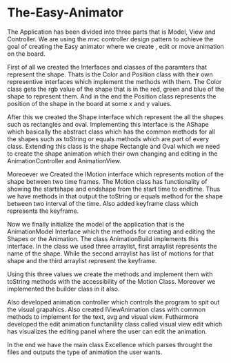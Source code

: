 # The-Easy-Animator

The Application has been divided into three parts that is Model, View and Controller. We are using the mvc controller design pattern to achieve the goal of creating the 
Easy animator where we create , edit or move animation on the board. 

First of all we created the Interfaces and classes of the paramters that represent the shape. Thats is the Color and Position class with their own representive 
interfaces which implement the methods with them. The Color class gets the rgb value of the shape that is in the red, green and blue of the shape to represent them.
 And in the end the Position class represents the position of the shape in the board at some x and y values.

After this we created the Shape interface which represent the all the shapes such as rectangles and oval. Implementing this interface is the AShape which basically the abstract class
which has the common methods for all the shapes such as toString or equals methods which are part of every class. Extending this class is the shape Rectangle and Oval which we need 
to create the shape animation which their own changing and editing in the AnimationController and AnimationView.

Moreoever we Created the IMotion interface which represents motion of the shape between two time frames. The Motion class has functionality of showing the startshape and endshape from 
the start time to endtime. Thus we have methods in that output the toString or equals method for the shape between two interval of the time.
Also added keyframe class which represents the keyframe.

Now we finally initialize the model of the application that is the AnimationModel Interface which the methods for creating and editing the Shapes or the Animation. The class AnimationBuild 
implements this interface. In the class we used three arraylist, first arraylist represents the name of the shape. While the second arraylist has list of motions for that shape and the 
third arraylist represent the keyframe. 

Using this three values we create the methods and implement them with toString methods with the accessibility of the Motion Class. Moreover we implemented the builder class in it also.

Also developed animation controller which controls the program to spit out the visual grapahics. Also created IViewAnimation class with common methods to implement for the 
text, svg and visual view. Futhermore developed the edit animation functanility class called visual view edit which has visualizes the editing panel where the 
user can edit the animation.

In the end we have the main class Excellence which parses throught the files and outputs the type of animation the user wants.
